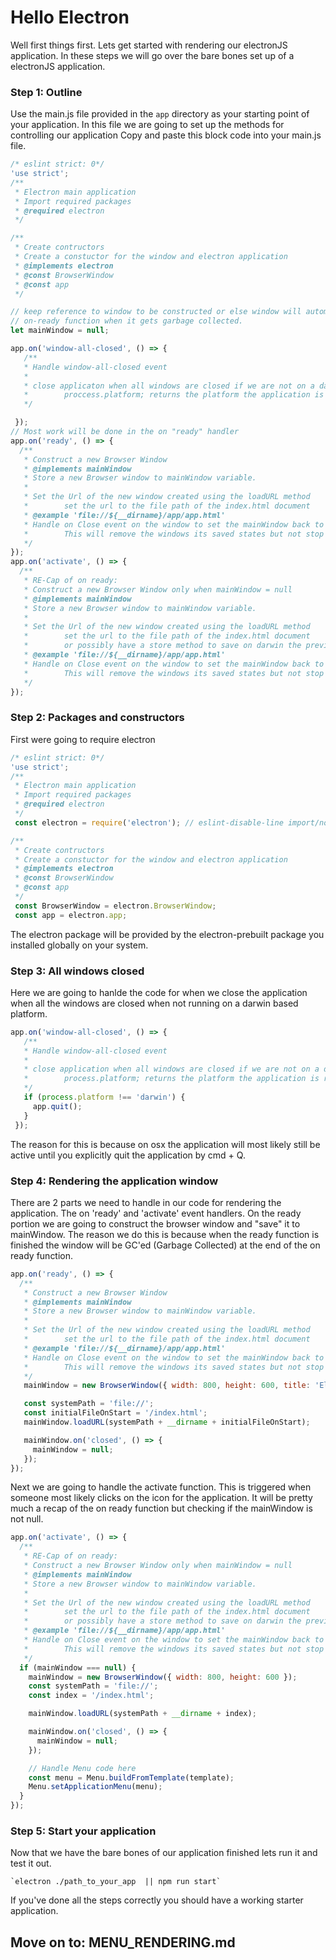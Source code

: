 # Hello Electron

Well first things first. Lets get started with rendering our electronJS application.
In these steps we will go over the bare bones set up of a electronJS application.

### Step 1: Outline
Use the main.js file provided in the `app` directory as your starting point of your application.
In this file we are going to set up the methods for controlling our application
Copy and paste this block code into your main.js file.
```javascript
/* eslint strict: 0*/
'use strict';
/**
 * Electron main application
 * Import required packages
 * @required electron
 */

/**
 * Create contructors
 * Create a constuctor for the window and electron application
 * @implements electron
 * @const BrowserWindow
 * @const app
 */

// keep reference to window to be constructed or else window will automatically close on
// on-ready function when it gets garbage collected.
let mainWindow = null;

app.on('window-all-closed', () => {
   /**
   * Handle window-all-closed event
   *
   * close applicaton when all windows are closed if we are not on a darwin system
   * 		proccess.platform; returns the platform the application is running on
   */

 });
// Most work will be done in the on "ready" handler
app.on('ready', () => {
  /**
   * Construct a new Browser Window
   * @implements mainWindow
   * Store a new Browser window to mainWindow variable.
   *
   * Set the Url of the new window created using the loadURL method
   * 		set the url to the file path of the index.html document
   * @example 'file://${__dirname}/app/app.html'
   * Handle on Close event on the window to set the mainWindow back to null;
   * 		This will remove the windows its saved states but not stop the application
   */
});
app.on('activate', () => {
  /**
   * RE-Cap of on ready:
   * Construct a new Browser Window only when mainWindow = null
   * @implements mainWindow
   * Store a new Browser window to mainWindow variable.
   *
   * Set the Url of the new window created using the loadURL method
   * 		set the url to the file path of the index.html document
   * 		or possibly have a store method to save on darwin the previous view rendered
   * @example 'file://${__dirname}/app/app.html'
   * Handle on Close event on the window to set the mainWindow back to null;
   * 		This will remove the windows its saved states but not stop the application
   */
});

```

### Step 2: Packages and constructors
First were going to require electron
```javascript
/* eslint strict: 0*/
'use strict';
/**
 * Electron main application
 * Import required packages
 * @required electron
 */
 const electron = require('electron'); // eslint-disable-line import/no-unresolved

/**
 * Create contructors
 * Create a constuctor for the window and electron application
 * @implements electron
 * @const BrowserWindow
 * @const app
 */
 const BrowserWindow = electron.BrowserWindow;
 const app = electron.app;
```

The electron package will be provided by the electron-prebuilt package you installed globally on your system.

### Step 3: All windows closed
Here we are going to hanlde the code for when we close the application when all the windows are closed when not running on a darwin based platform.
```javascript
app.on('window-all-closed', () => {
   /**
   * Handle window-all-closed event
   *
   * close application when all windows are closed if we are not on a darwin system
   * 		process.platform; returns the platform the application is running on
   */
   if (process.platform !== 'darwin') {
     app.quit();
   }
 });
```

The reason for this is because on osx the application will most likely still be active until you explicitly quit the application by cmd + Q.

### Step 4: Rendering the application window
There are 2 parts we need to handle in our code for rendering the application. The on 'ready' and 'activate' event handlers.
On the ready portion we are going to construct the browser window and "save" it to mainWindow. The reason we do this is because when the ready function is finished the window will be GC'ed (Garbage Collected) at the end of the on ready function.
```javascript
app.on('ready', () => {
  /**
   * Construct a new Browser Window
   * @implements mainWindow
   * Store a new Browser window to mainWindow variable.
   *
   * Set the Url of the new window created using the loadURL method
   * 		set the url to the file path of the index.html document
   * @example 'file://${__dirname}/app/app.html'
   * Handle on Close event on the window to set the mainWindow back to null;
   * 		This will remove the windows its saved states but not stop the application
   */
   mainWindow = new BrowserWindow({ width: 800, height: 600, title: 'Electron Workshop'});

   const systemPath = 'file://';
   const initialFileOnStart = '/index.html';
   mainWindow.loadURL(systemPath + __dirname + initialFileOnStart);

   mainWindow.on('closed', () => {
     mainWindow = null;
   });
});
```
Next we are going to handle the activate function. This is triggered when someone most likely clicks on the icon for the application.
It will be pretty much a recap of the on ready function but checking if the mainWindow is not null.

```javascript
app.on('activate', () => {
  /**
   * RE-Cap of on ready:
   * Construct a new Browser Window only when mainWindow = null
   * @implements mainWindow
   * Store a new Browser window to mainWindow variable.
   *
   * Set the Url of the new window created using the loadURL method
   * 		set the url to the file path of the index.html document
   * 		or possibly have a store method to save on darwin the previous view rendered
   * @example 'file://${__dirname}/app/app.html'
   * Handle on Close event on the window to set the mainWindow back to null;
   * 		This will remove the windows its saved states but not stop the application
   */
  if (mainWindow === null) {
    mainWindow = new BrowserWindow({ width: 800, height: 600 });
    const systemPath = 'file://';
    const index = '/index.html';

    mainWindow.loadURL(systemPath + __dirname + index);

    mainWindow.on('closed', () => {
      mainWindow = null;
    });

    // Handle Menu code here
    const menu = Menu.buildFromTemplate(template);
    Menu.setApplicationMenu(menu);
  }
});

```

### Step 5: Start your application

Now that we have the bare bones of our application finished lets run it and test it out.

    `electron ./path_to_your_app  || npm run start`

If you've done all the steps correctly you should have a working starter application.

## Move on to: MENU_RENDERING.md
